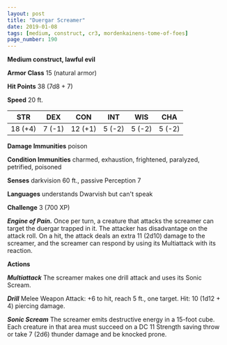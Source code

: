 ```yaml
---
layout: post
title: "Duergar Screamer"
date: 2019-01-08
tags: [medium, construct, cr3, mordenkainens-tome-of-foes]
page_number: 190
---
```


**Medium construct, lawful evil**

**Armor Class** 15 (natural armor)

**Hit Points** 38  (7d8 + 7)

**Speed** 20 ft.

|   STR   |   DEX   |   CON   |   INT   |   WIS   |   CHA   |
|:-------:|:-------:|:-------:|:-------:|:-------:|:-------:|
| 18 (+4) | 7 (-1) | 12 (+1) | 5 (-2) | 5 (-2) | 5 (-2) |

**Damage Immunities** poison

**Condition Immunities** charmed, exhaustion, frightened, paralyzed, petrified, poisoned

**Senses** darkvision 60 ft., passive Perception 7

**Languages** understands Dwarvish but can't speak

**Challenge** 3 (700 XP)

***Engine of Pain.*** Once per turn, a creature that attacks the screamer can target the duergar trapped in it. The attacker has disadvantage on the attack roll. On a hit, the attack deals an extra 11 (2d10) damage to the screamer, and the screamer can respond by using its Multiattack with its reaction.

**Actions**

***Multiattack*** The screamer makes one drill attack and uses its Sonic Scream.

***Drill*** Melee Weapon Attack: +6 to hit, reach 5 ft., one target. Hit: 10 (1d12 + 4) piercing damage.

***Sonic Scream*** The screamer emits destructive energy in a 15-foot cube. Each creature in that area must succeed on a DC 11 Strength saving throw or take 7 (2d6) thunder damage and be knocked prone.